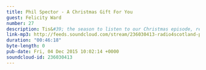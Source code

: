 ```yaml
---
title: Phil Spector - A Christmas Gift For You
guest: Felicity Ward
number: 27
description: Tis&#39; the season to listen to our Christmas episode, reviewing Phil Spector&#39;s &quot;A Christmas Gift For You From Phil Spector&quot;. We&#39;re joined by guest Felicity Ward as we unpack the Christmas mysteries of JFK, Cthulhu, mononucleosis and supposed &quot;bluebirds&quot;
link-mp3: http://feeds.soundcloud.com/stream/236030413-radio4scotland-phil-spector-a-christmas-gif.mp3
duration: "00:46:18"
byte-length: 0
pub-date: Fri, 04 Dec 2015 10:02:14 +0000
soundcloud-id: 236030413
---
```

